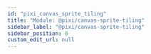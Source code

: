 ```yaml
---
id: "pixi_canvas_sprite_tiling"
title: "Module: @pixi/canvas-sprite-tiling"
sidebar_label: "@pixi/canvas-sprite-tiling"
sidebar_position: 0
custom_edit_url: null
---
```


